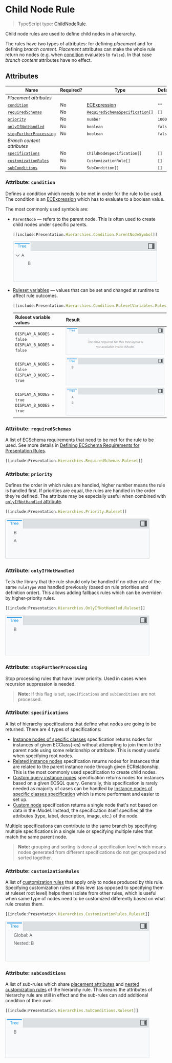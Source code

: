 # Child Node Rule

> TypeScript type: [ChildNodeRule]($presentation-common).

Child node rules are used to define child nodes in a hierarchy.

The rules have two types of attributes: for defining *placement* and for defining *branch content*. *Placement* attributes can make the whole rule return no nodes (e.g. when [condition](#attribute-condition) evaluates to `false`). In that case *branch content* attributes have no effect.

## Attributes

| Name                                                        | Required? | Type                                                                 | Default |
| ----------------------------------------------------------- | --------- | -------------------------------------------------------------------- | ------- |
| *Placement attributes*                                      |
| [`condition`](#attribute-condition)                         | No        | [ECExpression](./ECExpressions.md#rule-condition)                    | `""`    |
| [`requiredSchemas`](#attribute-requiredschemas)             | No        | [`RequiredSchemaSpecification[]`](../Advanced/SchemaRequirements.md) | `[]`    |
| [`priority`](#attribute-priority)                           | No        | `number`                                                             | `1000`  |
| [`onlyIfNotHandled`](#attribute-onlyifnothandled)           | No        | `boolean`                                                            | `false` |
| [`stopFurtherProcessing`](#attribute-stopfurtherprocessing) | No        | `boolean`                                                            | `false` |
| *Branch content attributes*                                 |
| [`specifications`](#attribute-specifications)               | No        | `ChildNodeSpecification[]`                                           | `[]`    |
| [`customizationRules`](#attribute-customizationrules)       | No        | `CustomizationRule[]`                                                | `[]`    |
| [`subConditions`](#attribute-subconditions)                 | No        | `SubCondition[]`                                                     | `[]`    |

### Attribute: `condition`

Defines a condition which needs to be met in order for the rule to be used. The condition is an [ECExpression](./ECExpressions.md#rule-condition) which has to evaluate to a boolean value.

The most commonly used symbols are:

- `ParentNode` — refers to the parent node. This is often used to create child nodes under specific parents.

  ```ts
  [[include:Presentation.Hierarchies.Condition.ParentNodeSymbol]]
  ```

  ![Example of using ParentNode symbol in rule condition](./media/hierarchy-with-parentnode-symbol-in-condition.png)

- [Ruleset variables](../Advanced/RulesetVariables.md#using-variables-in-rule-condition) — values that can be set and changed at runtime to affect rule outcomes.

  ```ts
  [[include:Presentation.Hierarchies.Condition.RulesetVariables.Ruleset]]
  ```

  | Ruleset variable values                                  | Result                                                                                                                           |
  | -------------------------------------------------------- | -------------------------------------------------------------------------------------------------------------------------------- |
  | `DISPLAY_A_NODES = false`<br />`DISPLAY_B_NODES = false` | ![Example of using ruleset variables in rule condition](./media/hierarchy-with-ruleset-variables-in-condition-none-set.png)      |
  | `DISPLAY_A_NODES = false`<br />`DISPLAY_B_NODES = true`  | ![Example of using ruleset variables in rule condition](./media/hierarchy-with-ruleset-variables-in-condition-partially-set.png) |
  | `DISPLAY_A_NODES = true`<br />`DISPLAY_B_NODES = true`   | ![Example of using ruleset variables in rule condition](./media/hierarchy-with-ruleset-variables-in-condition-all-set.png)       |

### Attribute: `requiredSchemas`

A list of ECSchema requirements that need to be met for the rule to be used. See more details in [Defining ECSchema Requirements for Presentation Rules](../Advanced/SchemaRequirements.md).

```ts
[[include:Presentation.Hierarchies.RequiredSchemas.Ruleset]]
```

### Attribute: `priority`

Defines the order in which rules are handled, higher number means the rule is handled first. If priorities are equal, the rules are handled in the order they're defined. The attribute may be especially useful when combined with [`onlyIfNotHandled` attribute](#attribute-onlyifnothandled).

```ts
[[include:Presentation.Hierarchies.Priority.Ruleset]]
```

![Example of using priority attribute](./media/hierarchy-with-priority-attribute.png)

### Attribute: `onlyIfNotHandled`

Tells the library that the rule should only be handled if no other rule of the same `ruleType` was handled previously (based on rule priorities and definition order). This allows adding fallback rules which can be overriden by higher-priority rules.

```ts
[[include:Presentation.Hierarchies.OnlyIfNotHandled.Ruleset]]
```

![Example of using onlyIfNotHandled attribute](./media/hierarchy-with-onlyifnothandled-attribute.png)

### Attribute: `stopFurtherProcessing`

Stop processing rules that have lower priority. Used in cases when recursion suppression is needed.

> **Note:** If this flag is set, `specifications` and `subConditions` are not processed.

### Attribute: `specifications`

A list of hierarchy specifications that define what nodes are going to be returned. There are 4 types of specifications:

- [Instance nodes of specific classes](./InstanceNodesOfSpecificClasses.md) specification returns nodes for instances of given ECClass(-es) without attempting to join them to the parent node using some relationship or attribute. This is mostly useful when specifying root nodes.
- [Related instance nodes](./RelatedInstanceNodes.md) specification returns nodes for instances that are related to the parent instance node through given ECRelationship. This is the most commonly used specification to create child nodes.
- [Custom query instance nodes](./CustomQueryInstanceNodes.md) specification returns nodes for instances based on a given ECSQL query. Generally, this specification is rarely needed as majority of cases can be handled by [Instance nodes of specific classes specification](./InstanceNodesOfSpecificClasses.md) which is more performant and easier to set up.
- [Custom node](./CustomNode.md) specification returns a single node that's not based on data in the iModel. Instead, the specification itself specifies all the attributes (type, label, description, image, etc.) of the node.

Multiple specifications can contribute to the same branch by specifying multiple specifications in a single rule or specifying multiple rules that match the same parent node.

> **Note:** grouping and sorting is done at specification level which means nodes generated from different specifications do not get grouped and sorted together.

### Attribute: `customizationRules`

A list of [customization rules](./index.md#hierarchy-customization) that apply only to nodes produced by this rule. Specifying customization rules at this level (as opposed to specifying them at ruleset root level) helps them isolate from other rules, which is useful when same type of nodes need to be customized differently based on what rule creates them.

```ts
[[include:Presentation.Hierarchies.CustomizationRules.Ruleset]]
```

![Example of using customizationRules attribute](./media/hierarchy-with-customizationrules-attribute.png)

### Attribute: `subConditions`

A list of sub-rules which share [placement attributes](#placement-attributes) and [nested customization rules](#attribute-customizationrules) of the hierarchy rule. This means the attributes of hierarchy rule are still in effect and the sub-rules can add additional condition of their own.

```ts
[[include:Presentation.Hierarchies.SubConditions.Ruleset]]
```

![Example of using subConditions attribute](./media/hierarchy-with-subconditions-attribute.png)
